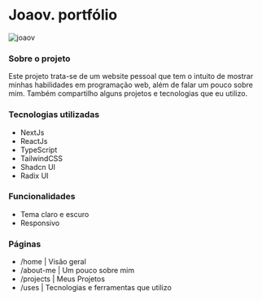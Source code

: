 # Joaov. portfólio

![joaov](https://github.com/joaovlsousa/supportify/assets/140824506/e1900d2d-ac76-4d76-8cd5-301b68fe07f7)

### Sobre o projeto
<p>Este projeto trata-se de um website pessoal que tem o intuito de mostrar minhas habilidades em programação web, além de falar um pouco sobre mim. Também compartilho alguns projetos e tecnologias que eu utilizo.</p>

### Tecnologias utilizadas
- NextJs
- ReactJs
- TypeScript
- TailwindCSS
- Shadcn UI
- Radix UI

### Funcionalidades
- Tema claro e escuro
- Responsivo

### Páginas
- /home | Visão geral
- /about-me | Um pouco sobre mim
- /projects | Meus Projetos
- /uses | Tecnologias e ferramentas que utilizo
